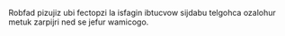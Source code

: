 Robfad pizujiz ubi fectopzi la isfagin ibtucvow sijdabu telgohca ozalohur metuk zarpijri ned se jefur wamicogo.